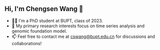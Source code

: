 ## Hi, I'm Chengsen Wang 👋

- 👨‍🎓 I'm a PhD student at BUPT, class of 2023.
- 🎯 My primary research interests focus on time series analysis and genomic foundation model.
- 📫 Feel free to contact me at cswang@bupt.edu.cn for discussions and collaborations!
